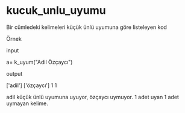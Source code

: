 # kucuk_unlu_uyumu
Bir cümledeki kelimeleri küçük ünlü uyumuna göre listeleyen kod

Örnek  

input

a= k_uyum("Adil Özçaycı")

output 

['adil'] ['özçaycı']
1 1

adil küçük ünlü uyumuna uyuyor, özçaycı uymuyor.
1 adet uyan 1 adet uymayan kelime.
